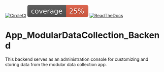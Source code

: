 [![CircleCI](https://circleci.com/gh/ChildMindInstitute/mindlogger-app-backend/tree/mongo.svg?style=svg)](https://circleci.com/gh/ChildMindInstitute/mindlogger-app-backend/tree/mongo) [![Python coverage](.circleci/python-coverage.svg)](https://circleci.com/gh/ChildMindInstitute/mindlogger-app-backend/tree/mongo) 
[![ReadTheDocs](https://readthedocs.org/projects/mindlogger-app-backend/badge/?version=mongo)](https://mindlogger-app-backend.readthedocs.io/en/mongo/?badge=mongo)

# App_ModularDataCollection_Backend
This backend serves as an administration console for customizing and storing data from the modular data collection app.
